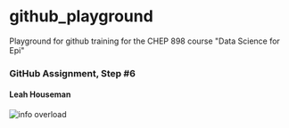 # github_playground
Playground for github training for the CHEP 898 course "Data Science for Epi"

### GitHub Assignment, Step #6
#### Leah Houseman

![info overload](https://media4.giphy.com/media/v1.Y2lkPTc5MGI3NjExMnF4ZnZiNnR1MzlkbzdscmljbWc0enlrbXB3dnQ1djVvNmwxdGd2aiZlcD12MV9pbnRlcm5hbF9naWZfYnlfaWQmY3Q9Zw/fQQ4xVYNEwn1RetCoU/giphy.gif)